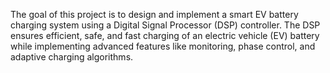 The goal of this project is to design and implement a smart EV battery charging system using a Digital Signal Processor (DSP) controller. The DSP ensures efficient, safe, and fast charging of an electric vehicle (EV) battery while implementing advanced features like monitoring, phase control, and adaptive charging algorithms.
